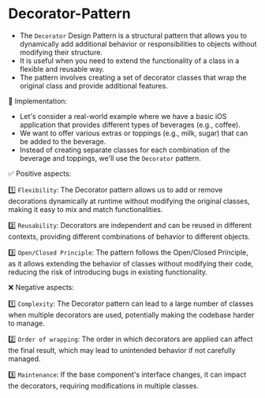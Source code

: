 # Decorator-Pattern

- The `Decorator` Design Pattern is a structural pattern that allows you to dynamically add additional behavior or responsibilities to objects without modifying their structure.
- It is useful when you need to extend the functionality of a class in a flexible and reusable way.
- The pattern involves creating a set of decorator classes that wrap the original class and provide additional features.

📝 Implementation:

- Let's consider a real-world example where we have a basic iOS application that provides different types of beverages (e.g., coffee).
- We want to offer various extras or toppings (e.g., milk, sugar) that can be added to the beverage.
- Instead of creating separate classes for each combination of the beverage and toppings, we'll use the `Decorator` pattern.

✅ Positive aspects:

1️⃣ `Flexibility`: The Decorator pattern allows us to add or remove decorations dynamically at runtime without modifying the original classes, making it easy to mix and match functionalities.

2️⃣ `Reusability`: Decorators are independent and can be reused in different contexts, providing different combinations of behavior to different objects.

3️⃣ `Open/Closed Principle`: The pattern follows the Open/Closed Principle, as it allows extending the behavior of classes without modifying their code, reducing the risk of introducing bugs in existing functionality.

❌ Negative aspects:

1️⃣ `Complexity`: The Decorator pattern can lead to a large number of classes when multiple decorators are used, potentially making the codebase harder to manage.

2️⃣ `Order of wrapping`: The order in which decorators are applied can affect the final result, which may lead to unintended behavior if not carefully managed.

3️⃣ `Maintenance`: If the base component's interface changes, it can impact the decorators, requiring modifications in multiple classes.
